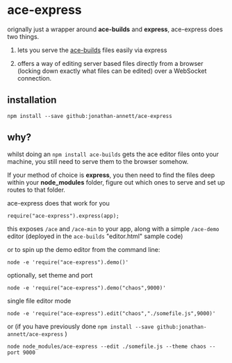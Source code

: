# ace-express

orignally just a wrapper around **ace-builds** and **express**, ace-express does two things.

1) lets you serve the [ace-builds](https://www.npmjs.com/package/ace-builds) files easily via express

2) offers a way of editing server based files directly from a browser (locking down exactly what files can be edited) over a WebSocket connection.



installation
------------

`npm install --save github:jonathan-annett/ace-express`


why?
---

whilst doing an `npm install ace-builds` gets the ace editor files onto your machine, you still need to serve them to the browser somehow.

If your method of choice is **express**, you then need to find the files deep within your **node_modules** folder, figure out which ones to serve and set up routes to that folder.

ace-express does that work for you

    require("ace-express").express(app);

this exposes `/ace` and `/ace-min` to your app, along with a simple `/ace-demo` editor (deployed in the `ace-builds` "editor.html" sample code)



or to spin up the demo editor from the command line:

    node -e 'require("ace-express").demo()'

optionally, set theme and port

    node -e 'require("ace-express").demo("chaos",9000)'


single file editor mode

    node -e 'require("ace-express").edit("chaos","./somefile.js",9000)'

or (if you have previously done `npm install --save github:jonathan-annett/ace-express` )


    node node_modules/ace-express --edit ./somefile.js --theme chaos --port 9000
